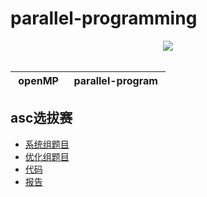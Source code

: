 # parallel-programming

<div align="center">
    <a href="https://github.com/glb400/parallel-programming"> <img src="https://flat.badgen.net/badge/icon/github?icon=github&label"></a>
</div>
<br>

| &nbsp;openMP&nbsp; | &nbsp;parallel-program&nbsp; | 
| :---: | :----: |

## asc选拔赛

- [系统组题目](https://github.com/glb400/parallel-programming/tree/master/1-系统组)
- [优化组题目](https://github.com/glb400/parallel-programming/tree/master/2-1-优化组-必做题)
- [代码](https://github.com/glb400/parallel-programming/tree/master/FYArray)
- [报告](https://github.com/glb400/parallel-programming/tree/master/report)


